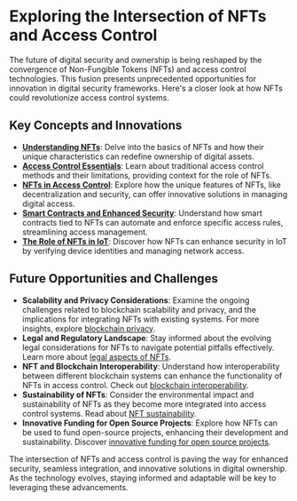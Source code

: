 # Exploring the Intersection of NFTs and Access Control

The future of digital security and ownership is being reshaped by the convergence of Non-Fungible Tokens (NFTs) and access control technologies. This fusion presents unprecedented opportunities for innovation in digital security frameworks. Here's a closer look at how NFTs could revolutionize access control systems.

## Key Concepts and Innovations

- **[Understanding NFTs](https://www.coindesk.com/learn/what-are-nfts-and-how-do-they-work/)**: Delve into the basics of NFTs and how their unique characteristics can redefine ownership of digital assets.
- **[Access Control Essentials](https://www.csoonline.com/article/3334735/what-is-access-control-a-key-component-of-data-security.html)**: Learn about traditional access control methods and their limitations, providing context for the role of NFTs.
- **[NFTs in Access Control](https://www.forbes.com/sites/bernardmarr/2022/01/25/how-nfts-could-transform-access-control-systems/)**: Explore how the unique features of NFTs, like decentralization and security, can offer innovative solutions in managing digital access.
- **[Smart Contracts and Enhanced Security](https://ethereum.org/en/smart-contracts/)**: Understand how smart contracts tied to NFTs can automate and enforce specific access rules, streamlining access management.
- **[The Role of NFTs in IoT](https://internetofthingsagenda.techtarget.com/feature/How-blockchain-will-use-smart-contracts-for-IoT-and-NFTs)**: Discover how NFTs can enhance security in IoT by verifying device identities and managing network access.

## Future Opportunities and Challenges

- **Scalability and Privacy Considerations**: Examine the ongoing challenges related to blockchain scalability and privacy, and the implications for integrating NFTs with existing systems. For more insights, explore [blockchain privacy](https://www.license-token.com/wiki/blockchain-privacy).
- **Legal and Regulatory Landscape**: Stay informed about the evolving legal considerations for NFTs to navigate potential pitfalls effectively. Learn more about [legal aspects of NFTs](https://www.license-token.com/wiki/legal-aspects-of-nf-ts).
- **NFT and Blockchain Interoperability**: Understand how interoperability between different blockchain systems can enhance the functionality of NFTs in access control. Check out [blockchain interoperability](https://www.license-token.com/wiki/blockchain-interoperability).
- **Sustainability of NFTs**: Consider the environmental impact and sustainability of NFTs as they become more integrated into access control systems. Read about [NFT sustainability](https://www.license-token.com/wiki/nft-sustainability).
- **Innovative Funding for Open Source Projects**: Explore how NFTs can be used to fund open-source projects, enhancing their development and sustainability. Discover [innovative funding for open source projects](https://www.license-token.com/wiki/innovative-funding-for-open-source-projects).

The intersection of NFTs and access control is paving the way for enhanced security, seamless integration, and innovative solutions in digital ownership. As the technology evolves, staying informed and adaptable will be key to leveraging these advancements.